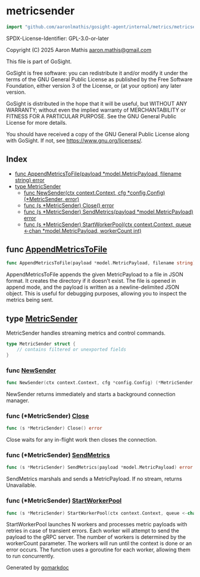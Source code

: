 <!-- Code generated by gomarkdoc. DO NOT EDIT -->

# metricsender

```go
import "github.com/aaronlmathis/gosight-agent/internal/metrics/metricsender"
```

SPDX\-License\-Identifier: GPL\-3.0\-or\-later

Copyright \(C\) 2025 Aaron Mathis aaron.mathis@gmail.com

This file is part of GoSight.

GoSight is free software: you can redistribute it and/or modify it under the terms of the GNU General Public License as published by the Free Software Foundation, either version 3 of the License, or \(at your option\) any later version.

GoSight is distributed in the hope that it will be useful, but WITHOUT ANY WARRANTY; without even the implied warranty of MERCHANTABILITY or FITNESS FOR A PARTICULAR PURPOSE. See the GNU General Public License for more details.

You should have received a copy of the GNU General Public License along with GoSight. If not, see https://www.gnu.org/licenses/.

## Index

- [func AppendMetricsToFile\(payload \*model.MetricPayload, filename string\) error](<#AppendMetricsToFile>)
- [type MetricSender](<#MetricSender>)
  - [func NewSender\(ctx context.Context, cfg \*config.Config\) \(\*MetricSender, error\)](<#NewSender>)
  - [func \(s \*MetricSender\) Close\(\) error](<#MetricSender.Close>)
  - [func \(s \*MetricSender\) SendMetrics\(payload \*model.MetricPayload\) error](<#MetricSender.SendMetrics>)
  - [func \(s \*MetricSender\) StartWorkerPool\(ctx context.Context, queue \<\-chan \*model.MetricPayload, workerCount int\)](<#MetricSender.StartWorkerPool>)


<a name="AppendMetricsToFile"></a>
## func [AppendMetricsToFile](<https://github.com/aaronlmathis/gosight-agent/blob/main/internal/metrics/metricsender/debugging.go#L35>)

```go
func AppendMetricsToFile(payload *model.MetricPayload, filename string) error
```

AppendMetricsToFile appends the given MetricPayload to a file in JSON format. It creates the directory if it doesn't exist. The file is opened in append mode, and the payload is written as a newline\-delimited JSON object. This is useful for debugging purposes, allowing you to inspect the metrics being sent.

<a name="MetricSender"></a>
## type [MetricSender](<https://github.com/aaronlmathis/gosight-agent/blob/main/internal/metrics/metricsender/sender.go#L50-L57>)

MetricSender handles streaming metrics and control commands.

```go
type MetricSender struct {
    // contains filtered or unexported fields
}
```

<a name="NewSender"></a>
### func [NewSender](<https://github.com/aaronlmathis/gosight-agent/blob/main/internal/metrics/metricsender/sender.go#L60>)

```go
func NewSender(ctx context.Context, cfg *config.Config) (*MetricSender, error)
```

NewSender returns immediately and starts a background connection manager.

<a name="MetricSender.Close"></a>
### func \(\*MetricSender\) [Close](<https://github.com/aaronlmathis/gosight-agent/blob/main/internal/metrics/metricsender/sender.go#L265>)

```go
func (s *MetricSender) Close() error
```

Close waits for any in\-flight work then closes the connection.

<a name="MetricSender.SendMetrics"></a>
### func \(\*MetricSender\) [SendMetrics](<https://github.com/aaronlmathis/gosight-agent/blob/main/internal/metrics/metricsender/sender.go#L160>)

```go
func (s *MetricSender) SendMetrics(payload *model.MetricPayload) error
```

SendMetrics marshals and sends a MetricPayload. If no stream, returns Unavailable.

<a name="MetricSender.StartWorkerPool"></a>
### func \(\*MetricSender\) [StartWorkerPool](<https://github.com/aaronlmathis/gosight-agent/blob/main/internal/metrics/metricsender/task.go#L43>)

```go
func (s *MetricSender) StartWorkerPool(ctx context.Context, queue <-chan *model.MetricPayload, workerCount int)
```

StartWorkerPool launches N workers and processes metric payloads with retries in case of transient errors. Each worker will attempt to send the payload to the gRPC server. The number of workers is determined by the workerCount parameter. The workers will run until the context is done or an error occurs. The function uses a goroutine for each worker, allowing them to run concurrently.

Generated by [gomarkdoc](<https://github.com/princjef/gomarkdoc>)
